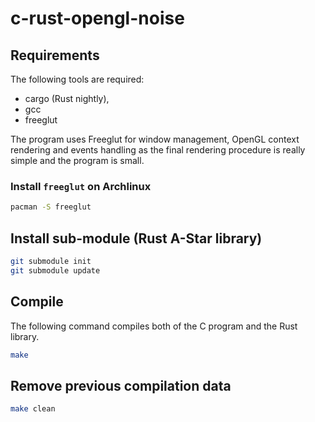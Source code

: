 # c-rust-opengl-noise

## Requirements

The following tools are required:
 * cargo (Rust nightly),
 * gcc
 * freeglut

The program uses Freeglut for window management, OpenGL context rendering
and events handling as the final rendering procedure is really simple
and the program is small.

### Install `freeglut` on Archlinux

```sh
pacman -S freeglut
```

## Install sub-module (Rust A-Star library)

```bash
git submodule init
git submodule update
```

## Compile

The following command compiles both
of the C program and the Rust library.

```sh
make
```

## Remove previous compilation data

```sh
make clean
```
